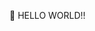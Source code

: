 <!-- <img src="https://raw.githubusercontent.com/MartinHeinz/MartinHeinz/master/wave.gif" height="10%"> HELLO WORLD!! -->

<span class="wave">👋 HELLO WORLD!!</span>
<!--  **aditi1122000/aditi1122000** is a ✨ _special_ ✨ repository because its `README.md` (this file) appears on your GitHub profile. -->



<!-- - 🔭 I’m currently working on ...
- 🌱 I’m currently learning ...
- 👯 I’m looking to collaborate on ...
- 🤔 I’m looking for help with ...
- 💬 Ask me about ...
- 📫 How to reach me: 
- 😄 Pronouns: ...
- ⚡ Fun fact: Those who cannot remeber the past are condemned to repeat it.
-Dynamic Programming

 -->
